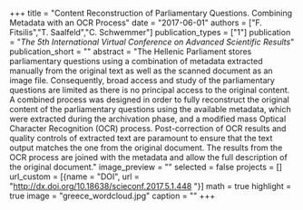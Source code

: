 +++
title = "Content Reconstruction of Parliamentary Questions. Combining Metadata with an OCR Process"
date = "2017-06-01"
authors = ["F. Fitsilis","T. Saalfeld","C.  Schwemmer"]
publication_types = ["1"]
publication = "_The 5th International Virtual Conference on Advanced Scientific Results_"
publication_short = ""
abstract = "The Hellenic Parliament stores parliamentary questions using a combination of metadata extracted manually from the original text as well as the scanned document as an image file. Consequently, broad access and study of the parliamentary questions are limited as there is no principal access to the original content. A combined process was designed in order to fully reconstruct the original content of the parliamentary questions using the available metadata, which were extracted during the archivation phase, and a modified mass Optical Character Recognition (OCR) process. Post-correction of OCR results and quality controls of extracted text are paramount to ensure that the text output matches the one from the original document. The results from the OCR process are joined with the metadata and allow the full description of the original document."
image_preview = ""
selected = false
projects = []
url_custom = [{name = "DOI", url = "http://dx.doi.org/10.18638/scieconf.2017.5.1.448 "}]
math = true
highlight = true
image = "greece_wordcloud.jpg"
caption = ""
+++


